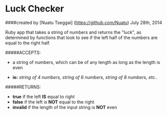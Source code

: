 Luck Checker
==================

####created by [Nuatu Tseggai] (https://github.com/Nuatu) July 28th, 2014

Ruby app that takes a string of numbers and returns the "luck", as determined by functions that look to see if the left half of the numbers are equal to the right half.

#####ACCEPTS:

* a string of numbers, which can be of any length as long as the length is even

* __ie:__ _string of 4 numbers, string of 6 numbers, string of 8 numbers, etc.._

#####RETURNS:

* __true__ if the left __IS__ equal to right 
* __false__ if the left is __NOT__ equal to the right
* __invalid__ if the length of the input string is __NOT__ even
